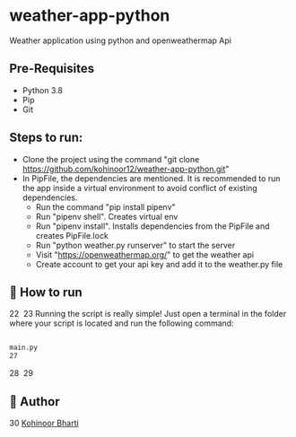 # weather-app-python

Weather application using python and openweathermap Api

## Pre-Requisites
- Python 3.8
- Pip
- Git

## Steps to run:
- Clone the project using the command "git clone https://github.com/kohinoor12/weather-app-python.git"
- In PipFile, the dependencies are mentioned. It is recommended to run the app inside a virtual environment to avoid conflict of existing dependencies.
  - Run the command "pip install pipenv"
  - Run "pipenv shell". Creates virtual env
  - Run "pipenv install". Installs dependencies from the PipFile and creates PipFile.lock
  - Run "python weather.py runserver" to start the server
  - Visit "https://openweathermap.org/" to get the weather api
  - Create account to get your api key and add it to the weather.py file
 
 ## 🌟 How to run
22
​
23
Running the script is really simple! Just open a terminal in the folder where your script is located and run the following command:

```sh

main.py
27
```
28
​
29
## 🤖 Author
30
[Kohinoor Bharti](https://github.com/kohinoor12)



